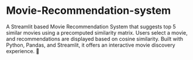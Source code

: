 # Movie-Recommendation-system
A Streamlit based Movie Recommendation System that suggests top 5 similar movies using a precomputed similarity matrix. Users select a movie, and recommendations are displayed based on cosine similarity. Built with Python, Pandas, and Streamlit, it offers an interactive movie discovery experience. 🚀
